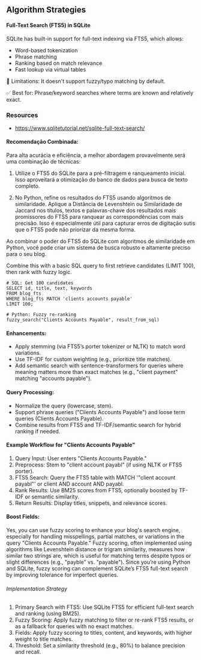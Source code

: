 

## Algorithm Strategies

#### Full-Text Search (FTS5) in SQLite

SQLite has built-in support for full-text indexing via FTS5, which allows:

- Word-based tokenization
- Phrase matching
- Ranking based on match relevance
- Fast lookup via virtual tables

📌 Limitations: It doesn't support fuzzy/typo matching by default.

✅ Best for: Phrase/keyword searches where terms are known and relatively exact.

### Resources

- https://www.sqlitetutorial.net/sqlite-full-text-search/


#### Recomendação Combinada:

Para alta acurácia e eficiência, a melhor abordagem provavelmente será uma combinação de técnicas:

1. Utilize o FTS5 do SQLite para a pré-filtragem e ranqueamento inicial. Isso aproveitará a otimização do banco de dados para busca de texto completo.

2. No Python, refine os resultados do FTS5 usando algoritmos de similaridade. Aplique a Distância de Levenshtein ou Similaridade de Jaccard nos títulos, textos e palavras-chave dos resultados mais promissores do FTS5 para ranquear as correspondências com mais precisão. Isso é especialmente útil para capturar erros de digitação sutis que o FTS5 pode não priorizar da mesma forma.

Ao combinar o poder do FTS5 do SQLite com algoritmos de similaridade em Python, você pode criar um sistema de busca robusto e altamente preciso para o seu blog.

Combine this with a basic SQL query to first retrieve candidates (LIMIT 100), then rank with fuzzy logic.


```
# SQL: Get 100 candidates
SELECT id, title, text, keywords 
FROM blog_fts 
WHERE blog_fts MATCH 'clients accounts payable'
LIMIT 100;

# Python: Fuzzy re-ranking
fuzzy_search("Clients Accounts Payable", result_from_sql)
```

#### Enhancements:

- Apply stemming (via FTS5’s porter tokenizer or NLTK) to match word variations.
- Use TF-IDF for custom weighting (e.g., prioritize title matches).
- Add semantic search with sentence-transformers for queries where meaning matters more than exact matches (e.g., "client payment" matching "accounts payable").

#### Query Processing:

- Normalize the query (lowercase, stem).
- Support phrase queries ("Clients Accounts Payable") and loose term queries (Clients Accounts Payable).
- Combine results from FTS5 and TF-IDF/semantic search for hybrid ranking if needed.

#### Example Workflow for "Clients Accounts Payable"

1. Query Input: User enters "Clients Accounts Payable."
2. Preprocess: Stem to "client account payabl" (if using NLTK or FTS5 porter).
3. FTS5 Search: Query the FTS5 table with MATCH '"client account payabl"' or client AND account AND payabl.
4. Rank Results: Use BM25 scores from FTS5, optionally boosted by TF-IDF or semantic similarity.
5. Return Results: Display titles, snippets, and relevance scores.

#### Boost Fields: 

Yes, you can use fuzzy scoring to enhance your blog's search engine, especially for handling misspellings, partial matches, or variations in the query "Clients Accounts Payable." Fuzzy scoring, often implemented using algorithms like Levenshtein distance or trigram similarity, measures how similar two strings are, which is useful for matching terms despite typos or slight differences (e.g., "payble" vs. "payable"). Since you’re using Python and SQLite, fuzzy scoring can complement SQLite’s FTS5 full-text search by improving tolerance for imperfect queries.

###### Implementation Strategy

1. Primary Search with FTS5: Use SQLite FTS5 for efficient full-text search and ranking (using BM25).
2. Fuzzy Scoring: Apply fuzzy matching to filter or re-rank FTS5 results, or as a fallback for queries with no exact matches.
3. Fields: Apply fuzzy scoring to titles, content, and keywords, with higher weight to title matches.
4. Threshold: Set a similarity threshold (e.g., 80%) to balance precision and recall.